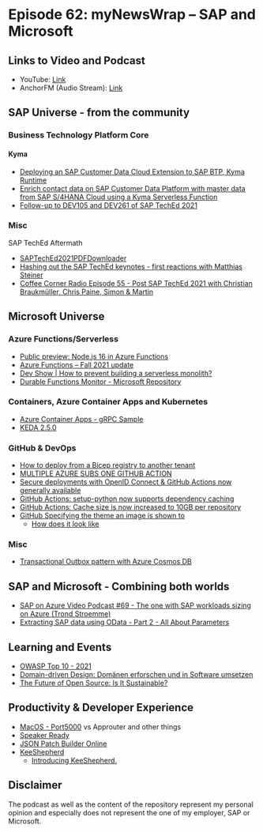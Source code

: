 # Episode 62: myNewsWrap – SAP and Microsoft

## Links to Video and Podcast

* YouTube: [Link](https://youtu.be/OHgBmpuhhHY)
* AnchorFM (Audio Stream): [Link](https://anchor.fm/christian-lechner/episodes/myNewsWrap--SAP-and-Microsoft-Episode-62-e1asut4)

## SAP Universe - from the community

### Business Technology Platform Core

#### Kyma

* [Deploying an SAP Customer Data Cloud Extension to SAP BTP, Kyma Runtime](https://blogs.sap.com/2021/11/10/deploying-an-sap-customer-data-cloud-extension-to-sap-btp-kyma-runtime/)
* [Enrich contact data on SAP Customer Data Platform with master data from SAP S/4HANA Cloud using a Kyma Serverless Function](https://blogs.sap.com/2021/11/24/enrich-contact-data-on-sap-customer-data-platform-with-master-data-from-sap-s-4hana-cloud-using-a-kyma-serverless-function/)
* [Follow-up to DEV105 and DEV261 of SAP TechEd 2021](https://blogs.sap.com/2021/11/22/follow-up-to-dev105-and-dev261-of-sap-teched-2021/)

### Misc

SAP TechEd Aftermath

* [SAPTechEd2021PDFDownloader](https://gitlab.com/tobias.a.hofmann/sapteched2021pdfdownloader)
* [Hashing out the SAP TechEd keynotes - first reactions with Matthias Steiner](https://soundcloud.com/jonreedofdiginomica/hashing-out-the-sap-teched?utm_source=dlvr.it&utm_medium=feed)
* [Coffee Corner Radio Episode 55 - Post SAP TechEd 2021 with Christian Braukmüller, Chris Paine, Simon & Martin](https://anchor.fm/sap-community-podcast/episodes/Episode-55---Post-SAP-TechEd-2021-with-Christian-Braukmller--Chris-Paine--Simon--Martin-e1apu2f)

## Microsoft Universe

### Azure Functions/Serverless

* [Public preview: Node.js 16 in Azure Functions](https://azure.microsoft.com/updates/public-preview-nodejs-16-in-azure-functions/?WT.mc_id=AZ-MVP-5004195)
* [Azure Functions – Fall 2021 update](https://techcommunity.microsoft.com/t5/apps-on-azure-blog/azure-functions-fall-update/ba-p/2978096?WT.mc_id=AZ-MVP-5004195)
* [Dev Show | How to prevent building a serverless monolith?](https://youtu.be/_gBrWFbdy6Y)
* [Durable Functions Monitor - Microsoft Repository](https://github.com/microsoft/DurableFunctionsMonitor)

### Containers, Azure Container Apps and Kubernetes

* [Azure Container Apps - gRPC Sample](https://github.com/jeffhollan/grpc-sample-dotnet)
* [KEDA 2.5.0](https://github.com/kedacore/keda/releases/tag/v2.5.0)

### GitHub & DevOps

* [How to deploy from a Bicep registry to another tenant](https://www.jannickoeben.cloud/2021/how-to-deploy-from-a-bicep-registry-to-another-tenant/)
* [MULTIPLE AZURE SUBS ONE GITHUB ACTION](https://irishtechie.cloud/multiple-azure-subs-one-github-action/)
* [Secure deployments with OpenID Connect & GitHub Actions now generally available](https://github.blog/2021-11-23-secure-deployments-openid-connect-github-actions-generally-available/)
* [GitHub Actions: setup-python now supports dependency caching](https://github.blog/changelog/2021-11-23-github-actions-setup-python-now-supports-dependency-caching/)
* [GitHub Actions: Cache size is now increased to 10GB per repository](https://github.blog/changelog/2021-11-23-github-actions-cache-size-is-now-increased-to-10gb-per-repository/)
* [GitHub Specifying the theme an image is shown to](https://docs.github.com/en/github/writing-on-github/getting-started-with-writing-and-formatting-on-github/basic-writing-and-formatting-syntax#specifying-the-theme-an-image-is-shown-to)
  * [How does it look like](https://twitter.com/ashtom/status/1463554157932023808?s=21)

### Misc

* [Transactional Outbox pattern with Azure Cosmos DB](https://docs.microsoft.com/azure/architecture/best-practices/transactional-outbox-cosmos?WT.mc_id=AZ-MVP-5004195)

## SAP and Microsoft - Combining both worlds

* [SAP on Azure Video Podcast #69 - The one with SAP workloads sizing on Azure (Trond Stroemme)](https://youtu.be/CK_RZndvt64)
* [Extracting SAP data using OData - Part 2 - All About Parameters](https://techcommunity.microsoft.com/t5/azure-synapse-analytics-blog/extracting-sap-data-using-odata-part-2-all-about-parameters/ba-p/2849518)

## Learning and Events

* [OWASP Top 10 - 2021](https://owasp.org/Top10/)
* [Domain-driven Design: Domänen erforschen und in Software umsetzen](https://app.heise-academy.de/run/2cca12a0-b16a-4efc-b19e-468e84124f25?wt_mc=sm.events.academy.vk_domain-driven-design.twi_ha.link.link)
* [The Future of Open Source: Is It Sustainable?](https://www.linkedin.com/posts/github_the-future-of-open-source-is-it-sustainable-activity-6868616814201593856-_I_P)

## Productivity & Developer Experience

* [MacOS - Port5000](https://twitter.com/alpertes/status/1462717558130413571?s=21) vs Approuter and other things
* [Speaker Ready](https://docs.microsoft.com/shows/Speaker-Ready/)
* [JSON Patch Builder Online](https://json-patch-builder-online.github.io/)
* [KeeShepherd](https://marketplace.visualstudio.com/items?itemName=kee-shepherd.kee-shepherd-vscode)
  * [Introducing KeeShepherd.](https://scale-tone.github.io/2021/11/26/introducing-keeshepherd)

## Disclaimer

The podcast as well as the content of the repository represent my personal opinion and especially does not represent the one of my employer, SAP or Microsoft.
